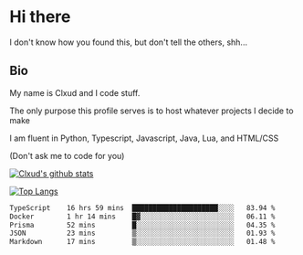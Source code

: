

# Hi there
I don't know how you found this, but don't tell the others, shh...

## Bio
My name is Clxud and I code stuff.

The only purpose this profile serves is to host whatever projects I decide to make

I am fluent in Python, Typescript, Javascript, Java, Lua, and HTML/CSS



(Don't ask me to code for you)

[![Clxud's github stats](https://github-readme-stats.vercel.app/api?username=cloudwithax&count_private=true&theme=dark&show_icons=true)](https://github.com/anuraghazra/github-readme-stats) 

[![Top Langs](https://github-readme-stats.vercel.app/api/top-langs/?username=cloudwithax&theme=dark)](https://github.com/anuraghazra/github-readme-stats)

<!--START_SECTION:waka-->

```txt
TypeScript    16 hrs 59 mins  █████████████████████░░░░   83.94 %
Docker        1 hr 14 mins    █▓░░░░░░░░░░░░░░░░░░░░░░░   06.11 %
Prisma        52 mins         █░░░░░░░░░░░░░░░░░░░░░░░░   04.35 %
JSON          23 mins         ▒░░░░░░░░░░░░░░░░░░░░░░░░   01.93 %
Markdown      17 mins         ▒░░░░░░░░░░░░░░░░░░░░░░░░   01.48 %
```

<!--END_SECTION:waka-->







